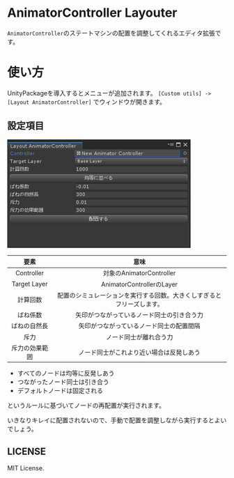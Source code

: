 # AnimatorController Layouter

`AnimatorController`のステートマシンの配置を調整してくれるエディタ拡張です。

# 使い方

UnityPackageを導入するとメニューが追加されます。
`[Custom utils] -> [Layout AnimatorController]` でウィンドウが開きます。

## 設定項目

![設定項目](https://github.com/TORISOUP/AnimatorControllerLayouter/blob/master/doc/window.png?raw=true)

|要素|意味|
|:--:|:--:|
|Controller|対象のAnimatorController|
|Target Layer|AnimatorControllerのLayer|
|計算回数|配置のシミュレーションを実行する回数。大きくしすぎるとフリーズします。|
|ばね係数|矢印がつながっているノード同士の引き合う力|
|ばねの自然長|矢印がつながっているノード同士の配置間隔|
|斥力|ノード同士が離れ合う力|
|斥力の効果範囲|ノード同士がこれより近い場合は反発しあう|

* すべてのノードは均等に反発しあう
* つながったノード同士は引き合う
* デフォルトノードは固定される

というルールに基づいてノードの再配置が実行されます。

いきなりキレイに配置されないので、手動で配置を調整しながら実行するとよいでしょう。


## LICENSE

MIT License.
